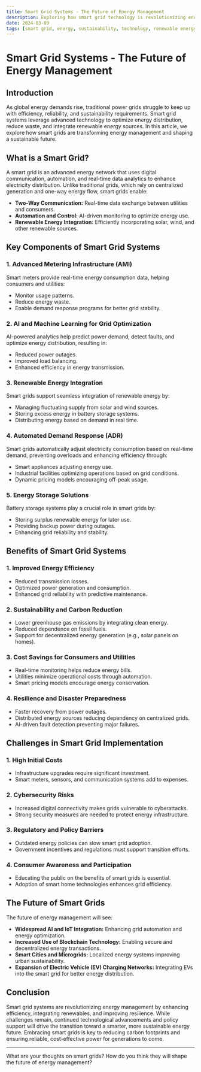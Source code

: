 ```yaml
---
title: Smart Grid Systems - The Future of Energy Management
description: Exploring how smart grid technology is revolutionizing energy distribution, improving efficiency, and promoting sustainability.
date: 2024-03-09
tags: [smart grid, energy, sustainability, technology, renewable energy]
---
```


# Smart Grid Systems - The Future of Energy Management

## Introduction

As global energy demands rise, traditional power grids struggle to keep up with efficiency, reliability, and sustainability requirements. Smart grid systems leverage advanced technology to optimize energy distribution, reduce waste, and integrate renewable energy sources. In this article, we explore how smart grids are transforming energy management and shaping a sustainable future.

## What is a Smart Grid?

A smart grid is an advanced energy network that uses digital communication, automation, and real-time data analytics to enhance electricity distribution. Unlike traditional grids, which rely on centralized generation and one-way energy flow, smart grids enable:
- **Two-Way Communication:** Real-time data exchange between utilities and consumers.
- **Automation and Control:** AI-driven monitoring to optimize energy use.
- **Renewable Energy Integration:** Efficiently incorporating solar, wind, and other renewable sources.

## Key Components of Smart Grid Systems

### 1. **Advanced Metering Infrastructure (AMI)**
Smart meters provide real-time energy consumption data, helping consumers and utilities:
- Monitor usage patterns.
- Reduce energy waste.
- Enable demand response programs for better grid stability.

### 2. **AI and Machine Learning for Grid Optimization**
AI-powered analytics help predict power demand, detect faults, and optimize energy distribution, resulting in:
- Reduced power outages.
- Improved load balancing.
- Enhanced efficiency in energy transmission.

### 3. **Renewable Energy Integration**
Smart grids support seamless integration of renewable energy by:
- Managing fluctuating supply from solar and wind sources.
- Storing excess energy in battery storage systems.
- Distributing energy based on demand in real time.

### 4. **Automated Demand Response (ADR)**
Smart grids automatically adjust electricity consumption based on real-time demand, preventing overloads and enhancing efficiency through:
- Smart appliances adjusting energy use.
- Industrial facilities optimizing operations based on grid conditions.
- Dynamic pricing models encouraging off-peak usage.

### 5. **Energy Storage Solutions**
Battery storage systems play a crucial role in smart grids by:
- Storing surplus renewable energy for later use.
- Providing backup power during outages.
- Enhancing grid reliability and stability.

## Benefits of Smart Grid Systems

### 1. **Improved Energy Efficiency**
- Reduced transmission losses.
- Optimized power generation and consumption.
- Enhanced grid reliability with predictive maintenance.

### 2. **Sustainability and Carbon Reduction**
- Lower greenhouse gas emissions by integrating clean energy.
- Reduced dependence on fossil fuels.
- Support for decentralized energy generation (e.g., solar panels on homes).

### 3. **Cost Savings for Consumers and Utilities**
- Real-time monitoring helps reduce energy bills.
- Utilities minimize operational costs through automation.
- Smart pricing models encourage energy conservation.

### 4. **Resilience and Disaster Preparedness**
- Faster recovery from power outages.
- Distributed energy sources reducing dependency on centralized grids.
- AI-driven fault detection preventing major failures.

## Challenges in Smart Grid Implementation

### 1. **High Initial Costs**
- Infrastructure upgrades require significant investment.
- Smart meters, sensors, and communication systems add to expenses.

### 2. **Cybersecurity Risks**
- Increased digital connectivity makes grids vulnerable to cyberattacks.
- Strong security measures are needed to protect energy infrastructure.

### 3. **Regulatory and Policy Barriers**
- Outdated energy policies can slow smart grid adoption.
- Government incentives and regulations must support transition efforts.

### 4. **Consumer Awareness and Participation**
- Educating the public on the benefits of smart grids is essential.
- Adoption of smart home technologies enhances grid efficiency.

## The Future of Smart Grids

The future of energy management will see:
- **Widespread AI and IoT Integration:** Enhancing grid automation and energy optimization.
- **Increased Use of Blockchain Technology:** Enabling secure and decentralized energy transactions.
- **Smart Cities and Microgrids:** Localized energy systems improving urban sustainability.
- **Expansion of Electric Vehicle (EV) Charging Networks:** Integrating EVs into the smart grid for better energy distribution.

## Conclusion

Smart grid systems are revolutionizing energy management by enhancing efficiency, integrating renewables, and improving resilience. While challenges remain, continued technological advancements and policy support will drive the transition toward a smarter, more sustainable energy future. Embracing smart grids is key to reducing carbon footprints and ensuring reliable, cost-effective power for generations to come.

---

What are your thoughts on smart grids? How do you think they will shape the future of energy management?
